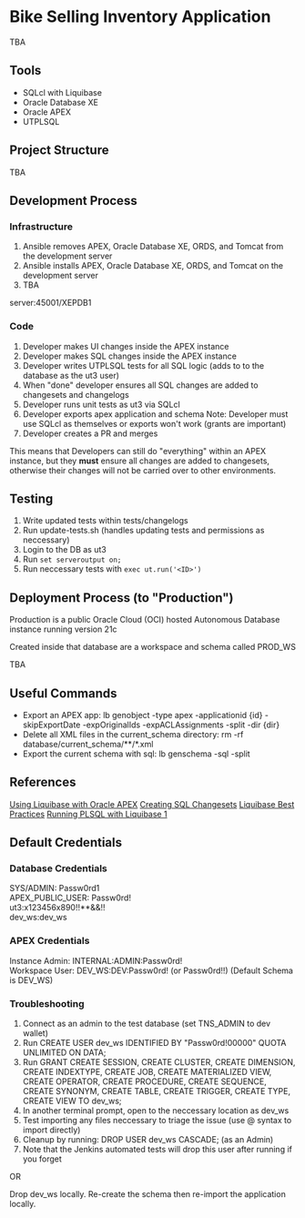 # Bike Selling Inventory Application

TBA

## Tools

- SQLcl with Liquibase
- Oracle Database XE
- Oracle APEX
- UTPLSQL

## Project Structure

TBA

## Development Process

### Infrastructure

1. Ansible removes APEX, Oracle Database XE, ORDS, and Tomcat from the development server 
2. Ansible installs APEX, Oracle Database XE, ORDS, and Tomcat on the development server
3. TBA

server:45001/XEPDB1

### Code

1. Developer makes UI changes inside the APEX instance
2. Developer makes SQL changes inside the APEX instance
3. Developer writes UTPLSQL tests for all SQL logic (adds to to the database as the ut3 user)
4. When "done" developer ensures all SQL changes are added to changesets and changelogs
5. Developer runs unit tests as ut3 via SQLcl
6. Developer exports apex application and schema 
    Note: Developer must use SQLcl as themselves or exports won't work (grants are important)
7. Developer creates a PR and merges

This means that Developers can still do "everything" within an APEX instance, but they **must** ensure all changes are added to changesets, otherwise their changes will not be carried over to other environments.

## Testing

1. Write updated tests within tests/changelogs
2. Run update-tests.sh (handles updating tests and permissions as neccessary)
3. Login to the DB as ut3
4. Run `set serveroutput on;`
5. Run neccessary tests with `exec ut.run('<ID>')`

## Deployment Process (to "Production")

Production is a public Oracle Cloud (OCI) hosted Autonomous Database instance running version 21c

Created inside that database are a workspace and schema called PROD_WS

TBA

## Useful Commands

- Export an APEX app: lb genobject -type apex -applicationid {id} -skipExportDate -expOriginalIds -expACLAssignments -split -dir {dir}
- Delete all XML files in the current_schema directory: rm -rf database/current_schema/**/*.xml
- Export the current schema with sql: lb genschema -sql -split

## References

[Using Liquibase with Oracle APEX](https://oracle-base.com/articles/misc/liquibase-deploying-oracle-application-express-apex-applications)
[Creating SQL Changesets](https://docs.liquibase.com/concepts/changelogs/sql-format.html)
[Liquibase Best Practices](https://docs.liquibase.com/concepts/bestpractices.html)
[Running PLSQL with Liquibase 1](https://stackoverflow.com/questions/47156510/liquibase-migration-with-oracle-pl-sql-function-gets-pls-00103)

## Default Credentials

### Database Credentials

SYS/ADMIN: Passw0rd1    
APEX_PUBLIC_USER: Passw0rd!    
ut3:x123456x890!!**&&!!  
dev_ws:dev_ws

### APEX Credentials

Instance Admin: INTERNAL:ADMIN:Passw0rd!  
Workspace User: DEV_WS:DEV:Passw0rd! (or Passw0rd!!) (Default Schema is DEV_WS)


### Troubleshooting

1. Connect as an admin to the test database (set TNS_ADMIN to dev wallet)
2. Run CREATE USER dev_ws IDENTIFIED BY "Passw0rd!00000" QUOTA UNLIMITED ON DATA;
3. Run GRANT CREATE SESSION, CREATE CLUSTER, CREATE DIMENSION, CREATE INDEXTYPE,
        CREATE JOB, CREATE MATERIALIZED VIEW, CREATE OPERATOR, CREATE PROCEDURE,
        CREATE SEQUENCE, CREATE SYNONYM, CREATE TABLE,
        CREATE TRIGGER, CREATE TYPE, CREATE VIEW TO dev_ws;
4. In another terminal prompt, open to the neccessary location as dev_ws
4. Test importing any files neccessary to triage the issue (use @ syntax to import directly)
5. Cleanup by running: DROP USER dev_ws CASCADE; (as an Admin)
6. Note that the Jenkins automated tests will drop this user after running if you forget

OR

Drop dev_ws locally. Re-create the schema then re-import the application locally.